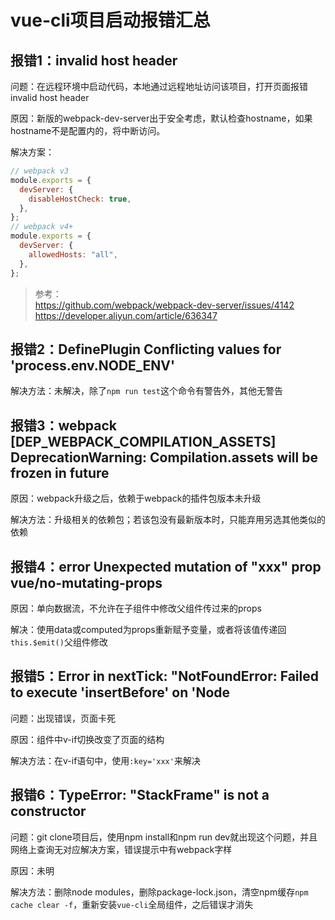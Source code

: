 # vue-cli项目启动报错汇总

## 报错1：invalid host header

问题：在远程环境中启动代码，本地通过远程地址访问该项目，打开页面报错invalid host header

原因：新版的webpack-dev-server出于安全考虑，默认检查hostname，如果hostname不是配置内的，将中断访问。

解决方案：
```js
// webpack v3
module.exports = {
  devServer: {
    disableHostCheck: true,
  },
};
// webpack v4+
module.exports = {
  devServer: {
    allowedHosts: "all",
  },
};
```

> 参考：  
> https://github.com/webpack/webpack-dev-server/issues/4142   
> https://developer.aliyun.com/article/636347

## 报错2：DefinePlugin Conflicting values for 'process.env.NODE_ENV'

解决方法：未解决，除了`npm run test`这个命令有警告外，其他无警告

## 报错3：webpack [DEP_WEBPACK_COMPILATION_ASSETS] DeprecationWarning: Compilation.assets will be frozen in future

原因：webpack升级之后，依赖于webpack的插件包版本未升级

解决方法：升级相关的依赖包；若该包没有最新版本时，只能弃用另选其他类似的依赖

## 报错4：error Unexpected mutation of "xxx" prop vue/no-mutating-props

原因：单向数据流，不允许在子组件中修改父组件传过来的props

解决：使用data或computed为props重新赋予变量，或者将该值传递回`this.$emit()`父组件修改

## 报错5：Error in nextTick: "NotFoundError: Failed to execute 'insertBefore' on 'Node

问题：出现错误，页面卡死

原因：组件中v-if切换改变了页面的结构

解决方法：在v-if语句中，使用`:key='xxx'`来解决

## 报错6：TypeError: "StackFrame" is not a constructor

问题：git clone项目后，使用npm install和npm run dev就出现这个问题，并且网络上查询无对应解决方案，错误提示中有webpack字样

原因：未明

解决方法：删除node modules，删除package-lock.json，清空npm缓存`npm cache clear -f`，重新安装`vue-cli`全局组件，之后错误才消失

